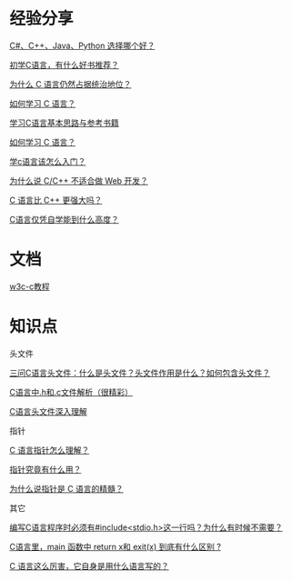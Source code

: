 # 经验分享

[C#、C++、Java、Python 选择哪个好？](https://www.zhihu.com/question/298323023/answer/523720835)

[初学C语言，有什么好书推荐？](https://www.zhihu.com/question/22524467/answer/32762832)

[为什么 C 语言仍然占据统治地位？](https://mp.weixin.qq.com/s/Z8PpiZhwGZ-BwxjJLkfqag)

[如何学习 C 语言？](https://www.zhihu.com/question/19668080/answer/776041790)

[学习C语言基本思路与参考书籍](https://zhuanlan.zhihu.com/p/19694823)

[如何学习 C 语言？](https://www.zhihu.com/question/19668080)

[学c语言该怎么入门？](https://www.zhihu.com/question/28514714/answer/227338767)

[为什么说 C/C++ 不适合做 Web 开发？](https://www.zhihu.com/question/26852208/answer/34278013)

[C 语言比 C++ 更强大吗？](https://www.zhihu.com/question/63015547/answer/205667751)

[C语言仅凭自学能到什么高度？](https://www.zhihu.com/question/22465774/answer/660997629)

# 文档

[w3c-c教程](https://www.w3cschool.cn/c/)

# 知识点

头文件

[三问C语言头文件：什么是头文件？头文件作用是什么？如何包含头文件？](https://www.dotcpp.com/wp/374.html)

[C语言中.h和.c文件解析（很精彩）](https://www.cnblogs.com/laojie4321/archive/2012/03/30/2425015.html)

[C语言头文件深入理解](http://outofmemory.cn/C-lang/tutorial/1-file-understand)

指针

[C 语言指针怎么理解？](https://www.zhihu.com/question/24466000/answer/659429892)

[指针究竟有什么用？](https://www.zhihu.com/question/38864414/answer/81448294)

[为什么说指针是 C 语言的精髓？](https://www.zhihu.com/question/20125963/answer/104060886)

其它

[编写C语言程序时必须有#include<stdio.h>这一行吗？为什么有时候不需要？](https://www.zhihu.com/question/21287371/answer/17791323)

[C语言里，main 函数中 return x和 exit(x) 到底有什么区别 ?](https://www.zhihu.com/question/26591968/answer/33639916)

[C 语言这么厉害，它自身是用什么语言写的？](https://mp.weixin.qq.com/s/oUe0_Y3nKbaBJt0ZwLDy6g)